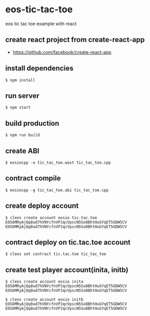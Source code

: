 # eos-tic-tac-toe
eos tic tac toe example with react


## create react project from create-react-app
- https://github.com/facebook/create-react-app

## install dependencies
```
$ npm install
```

## run server
```
$ npm start
```

## build production
```
$ npm run build
```

## create ABI
```
$ eosiocpp -o tic_tac_toe.wast tic_tac_toe.cpp
```

## contract compile
```
$ eosiocpp -g tic_tac_toe.abi tic_tac_toe.cpp
```

## create deploy account
```
$ cleos create account eosio tic.tac.toe EOS6MRyAjQq8ud7hVNYcfnVPJqcVpscN5So8BhtHuGYqET5GDW5CV EOS6MRyAjQq8ud7hVNYcfnVPJqcVpscN5So8BhtHuGYqET5GDW5CV
```

## contract deploy on tic.tac.toe account
```
$ cleos set contract tic.tac.toe tic_tac_toe
```

## create test player account(inita, initb)
```
$ cleos create account eosio inita EOS6MRyAjQq8ud7hVNYcfnVPJqcVpscN5So8BhtHuGYqET5GDW5CV EOS6MRyAjQq8ud7hVNYcfnVPJqcVpscN5So8BhtHuGYqET5GDW5CV

$ cleos create account eosio initb EOS6MRyAjQq8ud7hVNYcfnVPJqcVpscN5So8BhtHuGYqET5GDW5CV EOS6MRyAjQq8ud7hVNYcfnVPJqcVpscN5So8BhtHuGYqET5GDW5CV
```